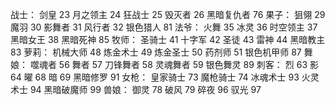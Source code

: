 战士：
	剑皇	23
	月之领主	24
	狂战士	25
	毁灭者	26
	黑暗复仇者	76
果子：
	狙翎	29
	魔羽	30
	影舞者	31
	风行者	32
	银色猎人	81
法爷：
	火舞	35
	冰灵	36
	时空领主	37
	黑暗女王	38
	黑暗死神	85
牧师：
	圣骑士	41
	十字军	42
	圣徒	43
	雷神	44
	黑暗教主	83
萝莉：
	机械大师	48
	炼金术士	49
	炼金圣士	50
	药剂师	51
	银色机甲师	87
舞娘：
	噬魂者	56
	舞者	57
	刀锋舞者	58
	灵魂舞者	59
	银色舞灵	89
刺客：
	烈	63
	影	64
	曜	68
	暗	69
	黑暗修罗	91
女枪：
	皇家骑士	73
	魔枪骑士	74
	冰魂术士	93
	火灵术士	94
	黑暗破魔师	99
兽娘：
	御灵	78
	破风	79
	碎夜	96
	驭光	97

